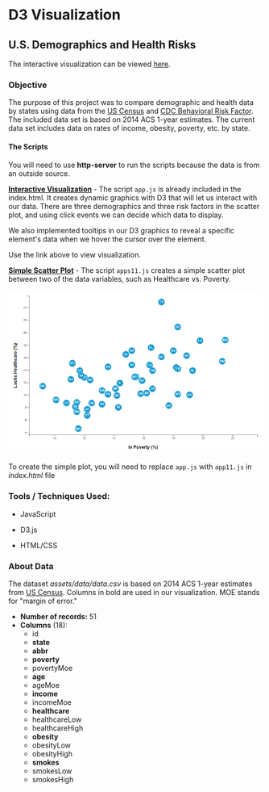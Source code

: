 # D3 Visualization

## U.S. Demographics and Health Risks

The interactive visualization can be viewed [here](https://zunicd.github.io/Demographics-and-Health-Risks/).

### Objective

The purpose of this project was to compare demographic and health data by states using data from the [US Census](https://data.census.gov/cedsci/) and [CDC Behavioral Risk Factor](https://chronicdata.cdc.gov/). The included data set is based on 2014 ACS 1-year estimates. The current data set includes data on rates of income, obesity, poverty, etc. by state. 



#### The Scripts

You will need to use **http-server** to run the scripts because the data is from an outside source.

**<u>Interactive Visualization</u>** - The script `app.js` is already included in the index.html. It creates dynamic graphics with D3 that will let us interact with our data. There are three demographics and three risk factors in the scatter plot, and using click events we can decide which data to display.

We also implemented tooltips in our D3 graphics to reveal a specific element's data when we hover the cursor over the element. 

Use the link above to view visualization. 

**<u>Simple Scatter Plot</u>** - The script `apps11.js`  creates a simple scatter plot between two of the data variables, such as Healthcare vs. Poverty.

![](Images/D3_simple_scatter_plot.png)

To create the simple plot, you will need to replace `app.js` with `app11.js` in *index.html* file

 <script type="text/javascript" src="assets/js/app11.js"></script>

###  Tools / Techniques Used:

- JavaScript

- D3.js

- HTML/CSS

  

### About Data

 The dataset *assets/data/data.csv* is based on 2014 ACS 1-year estimates from [US Census](https://data.census.gov/cedsci/). Columns in bold are used in our visualization. MOE stands for "margin of error."

- **Number of records:**     51
- **Columns** (18):
  - id
  - **state**
  - **abbr**
  - **poverty**
  - povertyMoe
  - **age**
  - ageMoe
  - **income**
  - incomeMoe
  - **healthcare**
  - healthcareLow
  - healthcareHigh
  - **obesity**
  - obesityLow
  - obesityHigh
  - **smokes**
  - smokesLow
  - smokesHigh